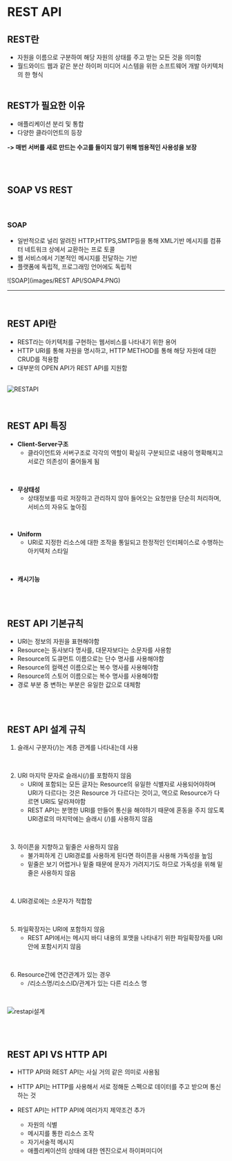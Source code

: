 # REST API

## REST란

- 자원을 이름으로 구분하여 해당 자원의 상태를 주고 받는 모든 것을 의미함
- 월드와이드 웹과 같은 분산 하이퍼 미디어 시스템을 위한 소프트웨어 개발 아키텍처의 한 형식
  <br/>
  <br/>

## REST가 필요한 이유

- 애플리케이션 분리 및 통합
- 다양한 클라이언트의 등장

**-> 매번 서버를 새로 만드는 수고를 들이지 않기 위해 범용적인 사용성을 보장**

<br/>
<br/>

## SOAP VS REST

<br/>

### SOAP

- 일반적으로 널리 알려진 HTTP,HTTPS,SMTP등을 통해 XML기반 메시지를 컴퓨터 네트워크 상에서 교환하는 프로
  토콜
- 웹 서비스에서 기본적인 메시지를 전달하는 기반
- 플랫폼에 독립적, 프로그래밍 언어에도 독립적
  <br/>

![SOAP](images/REST API/SOAP4.PNG)

---

<br/>

## REST API란

- REST라는 아키텍처를 구현하는 웹서비스를 나타내기 위한 용어
- HTTP URI를 통해 자원을 명시하고, HTTP METHOD를 통해 해당 자원에 대한 CRUD를 적용함
- 대부분의 OPEN API가 REST API를 지원함
  <br>
  <br>

![RESTAPI](RESTAPI.PNG)

<br/>

## REST API 특징

- **Client-Server구조**
  - 클라이언트와 서버구조로 각각의 역할이 확실히 구분되므로 내용이 명확해지고 서로간 의존성이 줄어들게 됨

<br/>

- **무상태성**
  - 상태정보를 따로 저장하고 관리하지 않아 들어오는 요청만을 단순히 처리하며, 서비스의 자유도 높아짐

<br/>

- **Uniform**
  - URI로 지정한 리소스에 대한 조작을 통일되고 한정적인 인터페이스로 수행하는 아키텍처 스타일

<br/>

- **캐시기능**

<br/>
<br/>

## REST API 기본규칙

- URI는 정보의 자원을 표현해야함
- Resource는 동사보다 명사를, 대문자보다는 소문자를 사용함
- Resource의 도큐먼트 이름으로는 단수 명사를 사용해야함
- Resource의 컬렉션 이름으로는 복수 명사를 사용해야함
- Resource의 스토어 이름으로는 복수 명사를 사용해야함
- 경로 부분 중 변하는 부분은 유일한 값으로 대체함

<br/>
<br/>

## REST API 설계 규칙

1. 슬래시 구분자(/)는 계층 관계를 나타내는데 사용

<br/>

2. URI 마지막 문자로 슬래시(/)를 포함하지 않음
   - URI에 포함되는 모든 글자는 Resource의 유일한 식별자로 사용되어야하며 URI가 다르다는 것은 Resource
     가 다르다는 것이고, 역으로 Resource가 다르면 URI도 달라져야함
   - REST API는 분명한 URI를 만들어 통신을 해야하기 때문에 혼동을 주지 않도록 URI경로의 마지막에는 슬래시
     (/)를 사용하지 않음

<br/>

3. 하이픈을 지향하고 밑줄은 사용하지 않음
   - 불가피하게 긴 URI경로를 사용하게 된다면 하이픈을 사용해 가독성을 높임
   - 밑줄은 보기 어렵거나 밑줄 때문에 문자가 가려지기도 하므로 가독성을 위해 밑줄은 사용하지 않음

<br/>

4. URI경로에는 소문자가 적합함

<br/>

5. 파일확장자는 URI에 포함하지 않음
   - REST API에서는 메시지 바디 내용의 포맷을 나타내기 위한 파일확장자를 URI안에 포함시키지 않음

<br/>

6. Resource간에 연간관계가 있는 경우
   - /리소스명/리소스ID/관계가 있는 다른 리소스 명

<br/>

![restapi설계](restapi2.PNG)

<br/>
<br/>

## REST API VS HTTP API

- HTTP API와 REST API는 사실 거의 같은 의미로 사용됨
- HTTP API는 HTTP를 사용해서 서로 정해둔 스펙으로 데이터를 주고 받으며 통신하는 것
- REST API는 HTTP API에 여러가지 제약조건 추가

  - 자원의 식별
  - 메시지를 통한 리소스 조작
  - 자기서술적 메시지
  - 애플리케이션의 상태에 대한 엔진으로서 하이퍼미디어
